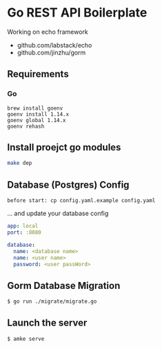 # Go REST API Boilerplate

Working on echo framework
- github.com/labstack/echo
- github.com/jinzhu/gorm


## Requirements

### Go

```
brew install goenv
goenv install 1.14.x
goenv global 1.14.x
goenv rehash
```

## Install proejct go modules

```sh
make dep
```

## Database (Postgres) Config

`before start: cp config.yaml.example config.yaml`

 ... and update your database config

``` yaml
app: local
port: :8080

database:
  name: <database name>
  name: <user name>
  password: <user passWord>
```

## Gorm Database Migration

``` sh
$ go run ./migrate/migrate.go
```

## Launch the server

``` sh
$ amke serve
```